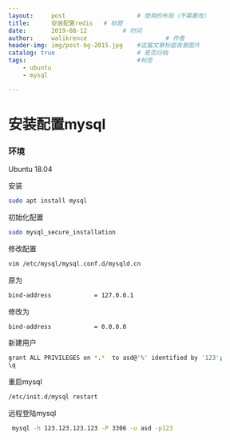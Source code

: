 ```yaml
---
layout:     post   				    # 使用的布局（不需要改）
title:    	安装配置redis	# 标题 
date:       2019-08-12			# 时间
author:     walikrence 						# 作者
header-img: img/post-bg-2015.jpg 	#这篇文章标题背景图片
catalog: true 						# 是否归档
tags:								#标签
    - ubuntu
    - mysql

---
```

# 安装配置mysql

### 环境
Ubuntu 18.04

安装
```sh
sudo apt install mysql
```
初始化配置
```sh
sudo mysql_secure_installation
```

修改配置
```sh
vim /etc/mysql/mysql.conf.d/mysqld.cn
```
原为
```sh
bind-address            = 127.0.0.1
```
修改为
```sh
bind-address            = 0.0.0.0
```

新建用户
 
```sh
grant ALL PRIVILEGES on *.*  to asd@'%' identified by '123';
\q
```

重启mysql
```sh
/etc/init.d/mysql restart
```

远程登陆mysql
```sh
 mysql -h 123.123.123.123 -P 3306 -u asd -p123
```